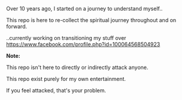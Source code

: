 Over 10 years ago, I started on a journey to understand myself..

This repo is here to re-collect the spiritual journey throughout and on forward.

..currently working on transitioning my stuff over
https://www.facebook.com/profile.php?id=100064568504923

**Note:**

This repo isn't here to directly or indirectly attack anyone.

This repo exist purely for my own entertainment.

If you feel attacked, that's your problem.
